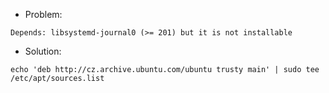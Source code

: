 * Problem:
```
Depends: libsystemd-journal0 (>= 201) but it is not installable
```

* Solution:

```
echo 'deb http://cz.archive.ubuntu.com/ubuntu trusty main' | sudo tee /etc/apt/sources.list
```
